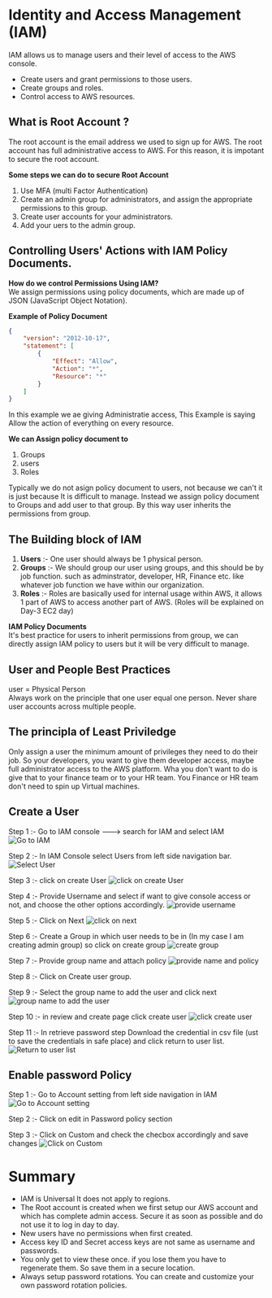 # Identity and Access Management (IAM)  

IAM allows us to manage users and their level of access to the AWS console. 
- Create users and grant permissions to those users.
- Create groups and roles.
- Control access to AWS resources. 

## What is Root Account ?
The root account is the email address we used to sign up for AWS. The root account has full administrative access to AWS. For this reason, it is impotant to secure the root account. 

**Some steps we can do to secure Root Account**  
1. Use MFA (multi Factor Authentication)  
2. Create an admin group for administrators, and assign the appropriate permissions to this group.
3. Create user accounts for your administrators. 
4. Add your uers to the admin group. 

## Controlling Users' Actions with IAM Policy Documents. 

**How do we control Permissions Using IAM?**  
We assign permissions using policy documents, which are made up of JSON (JavaScript Object Notation). 

**Example of Policy Document**  
```JSON
{
    "version": "2012-10-17",
    "statement": [
        {
            "Effect": "Allow",
            "Action": "*",
            "Resource": "*"
        }
    ]
}
```

In this example we ae giving Administratie access, This Example is saying Allow the action of everything on every resource. 

**We can Assign policy document to**  
1. Groups 
2. users  
3. Roles  

Typically we do not asign policy document to users, not because we can't it is just because It is difficult to manage. Instead we assign policy document to Groups and add user to that group. By this way user inherits the permissions from group. 



## The Building block of IAM

1. **Users** :- One user should always be 1 physical person. 
2. **Groups** :- We should group our user using groups, and this should be by job function. such as adminstrator, developer, HR, Finance etc. like whatever job function we have within our organization. 
3. **Roles** :- Roles are basically used for internal usage within AWS, it allows 1 part of AWS to access another part of AWS. (Roles will be explained on Day-3 EC2 day)

**IAM Policy Documents**  
It's best practice for users to inherit permissions from group, we can directly assign IAM policy to users but it will be very difficult to manage. 

## User and People Best Practices  
user = Physical Person  
Always work on the principle that one user equal one person. Never share user accounts across multiple people.  

## The principla of Least Priviledge 
Only assign a user the minimum amount of privileges they need to do their job. So your developers, you want to give them developer access, maybe full administrator access to the AWS platform. Wha you don't want to do is give that to your finance team or to your HR team. You Finance or HR team don't need to spin up Virtual machines. 


## Create a User 
Step 1 :- Go to IAM console ---> search for IAM and select IAM  
![Go to IAM](Assets/01.png)

Step 2 :- In IAM Console select Users from left side navigation bar.  
![Select User](Assets/02.png)

Step 3 :- click on create User 
![click on create User](Assets/03.png)

Step 4 :- Provide Username and select if want to give console access or not, and choose the other options accordingly. 
![provide username](Assets/04.png)  

Step 5 :- Click on Next
![click on next](Assets/05.png)  

Step 6 :- Create a Group in which user needs to be in (In my case I am creating admin group) so click on create group
![create group](Assets/06.png)  

Step 7 :- Provide group name and attach policy 
![provide name and policy](Assets/07.png) 

Step 8 :- Click on Create user group. 

Step 9 :- Select the group name to add the user and click next
![group name to add the user](Assets/08.png) 

Step 10 :- in review and create page click create user
![click create user](Assets/09.png) 

Step 11 :- In retrieve password step Download the credential in csv file (ust to save the credentials in safe place) and click return to user list.  
![Return to user list ](Assets/10.png) 

## Enable password Policy
Step 1 :- Go to Account setting from left side navigation in IAM 
![Go to Account setting](Assets/11.png) 

Step 2 :- Click on edit in Password policy section  

Step 3 :- Click on Custom and check the checbox accordingly and save changes
![Click on Custom](Assets/12.png) 

# Summary
- IAM is Universal It does not apply to regions.
- The Root account is created when we first setup our AWS account and which has complete admin access. Secure it as soon as possible and do not use it to log in day to day. 
- New users have no permissions when first created. 
- Access key ID and Secret access keys are not same as username and passwords. 
- You only get to view these once. if you lose them you have to regenerate them. So save them in a secure location. 
- Always setup password rotations. You can create and customize your own password rotation policies. 

